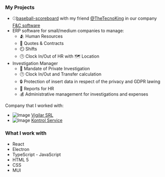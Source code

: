 ### My Projects
- ⚾[baseball-scoreboard](https://github.com/fc-softwares/baseball-scoreboard) with my friend [@TheTecnoKing](https://github.com/thetecnoking) in our company [F&C software](https://github.com/fc-softwares)
- ERP software for small/medium companies to manage:
  - 🫂 Human Resources 
  - 📁 Quotes & Contracts
  - ⏲️ Shifts
  - 🕑 Clock In/Out of HR with 🗺️ Location
- Investigation Manager
  - 📨 Mandate of Private Investigation
  - 🕑 Clock In/Out and Transfer calculation
  - :lock: Protection of insert data in respect of the privacy and GDPR lawing
  - 📁 Reports for HR
  - 💰 Administrative management for investigations and expenses
 
Company that I worked with:
  - ![Image](https://www.vigilar.it/wp-content/uploads/2020/10/logo_vigilar.jpg) [Vigilar SRL](https://www.vigilar.it)
  - ![Image](https://www.kontrolservice.it/wp-content/uploads/2017/10/ks.jpg) [Kontrol Service](https://www.kontrolservice.it)
### What I work with
- React
- Electron
- TypeScript - JavaScript
- HTML 5
- CSS
- MUI
<!--
**lucafano04/lucafano04** is a ✨ _special_ ✨ repository because its `README.md` (this file) appears on your GitHub profile.

Here are some ideas to get you started:

- 🔭 I’m currently working on ...
- 🌱 I’m currently learning ...
- 👯 I’m looking to collaborate on ...
- 🤔 I’m looking for help with ...
- 💬 Ask me about ...
- 📫 How to reach me: ...
- 😄 Pronouns: ...
- ⚡ Fun fact: ... 
-->
